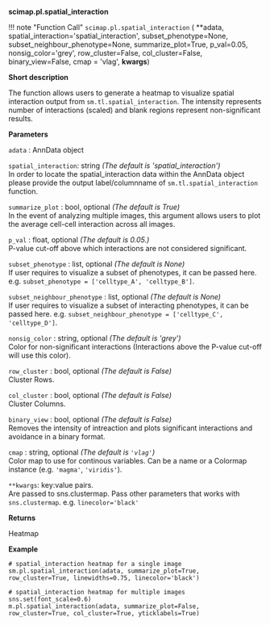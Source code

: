 **scimap.pl.spatial_interaction**

!!! note "Function Call"
    `scimap.pl.spatial_interaction` (
      **adata, 
      spatial_interaction='spatial_interaction',
      subset_phenotype=None, subset_neighbour_phenotype=None, 
      summarize_plot=True, p_val=0.05, nonsig_color='grey',
      row_cluster=False, col_cluster=False, binary_view=False,
      cmap = 'vlag', **kwargs**)

**Short description**

The function allows users to generate a heatmap to visualize spatial interaction output from
`sm.tl.spatial_interaction`. The intensity represents number of interactions (scaled) 
and blank regions represent non-significant results.

**Parameters**

`adata` : AnnData object  

`spatial_interaction`: string *(The default is 'spatial_interaction')*  
In order to locate the spatial_interaction data within the AnnData object please provide the output 
label/columnname of `sm.tl.spatial_interaction` function. 

`summarize_plot` : bool, optional *(The default is True)*   
In the event of analyzing multiple images, this argument allows users to 
plot the average cell-cell interaction across all images.

`p_val` : float, optional *(The default is 0.05.)*  
P-value cut-off above which interactions are not considered significant. 

`subset_phenotype` : list, optional *(The default is None)*  
If user requires to visualize a subset of phenotypes, it can be passed here. 
e.g.  `subset_phenotype = ['celltype_A', 'celltype_B']`.

`subset_neighbour_phenotype` : list, optional *(The default is None)*  
If user requires to visualize a subset of interacting phenotypes, it can be passed here. 
e.g.  `subset_neighbour_phenotype = ['celltype_C', 'celltype_D']`.

`nonsig_color` : string, optional *(The default is 'grey')*  
Color for non-significant interactions (Interactions above the P-value cut-off will use this color).

`row_cluster` : bool, optional *(The default is False)*  
Cluster Rows.

`col_cluster` : bool, optional *(The default is False)*  
Cluster Columns. 

`binary_view` : bool, optional *(The default is False)*  
Removes the intensity of intreaction and plots significant interactions and avoidance in a binary format.

`cmap` : string, optional *(The default is `'vlag'`)*  
Color map to use for continous variables. Can be a name or a Colormap 
instance (e.g. `'magma'`, `'viridis'`). 

`**kwargs`: key:value pairs.  
Are passed to sns.clustermap. Pass other parameters that works with `sns.clustermap`. e.g. `linecolor='black'`
 

**Returns**

Heatmap

**Example**

```
# spatial_interaction heatmap for a single image
sm.pl.spatial_interaction(adata, summarize_plot=True, row_cluster=True, linewidths=0.75, linecolor='black')
    
# spatial_interaction heatmap for multiple images
sns.set(font_scale=0.6)
m.pl.spatial_interaction(adata, summarize_plot=False, row_cluster=True, col_cluster=True, yticklabels=True)
```
